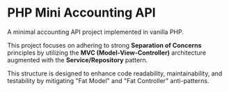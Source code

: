 # PHP Mini Accounting API

A minimal accounting API project implemented in vanilla PHP.

This project focuses on adhering to strong **Separation of Concerns** principles by utilizing the **MVC (Model-View-Controller)** architecture augmented with the **Service/Repository** pattern.

This structure is designed to enhance code readability, maintainability, and testability by mitigating "Fat Model" and "Fat Controller" anti-patterns.